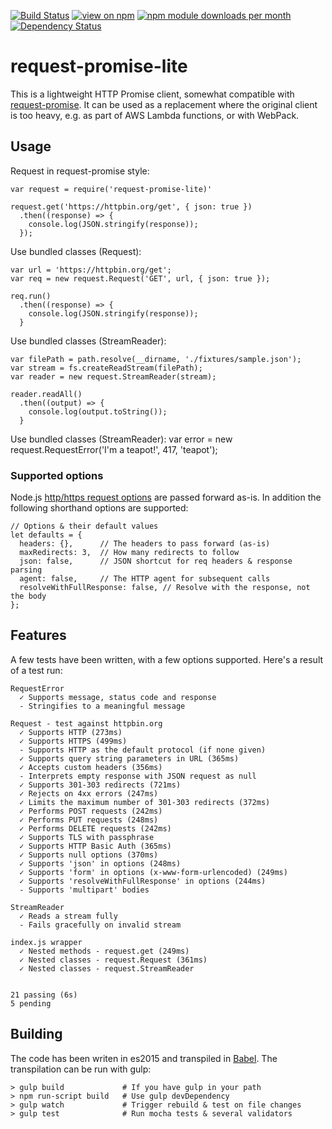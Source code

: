 [![Build Status](https://api.travis-ci.org/laurisvan/request-promise-lite.svg?branch=master)](https://travis-ci.org/laurisvan/request-promise-lite)
[![view on npm](http://img.shields.io/npm/v/request-promise-lite.svg)](https://www.npmjs.org/package/request-promise-lite)
[![npm module downloads per month](http://img.shields.io/npm/dm/request-promise-lite.svg)](https://www.npmjs.org/package/request-promise-lite)
[![Dependency Status](https://david-dm.org/laurisvan/request-promise-lite.svg)](https://david-dm.org/laurisvan/request-promise-lite)

# request-promise-lite

This is a lightweight HTTP Promise client, somewhat compatible with
[request-promise](https://www.npmjs.com/package/request-promise).
It can be used as a replacement where the original client is too heavy, e.g. as part of AWS Lambda functions, or with WebPack.

## Usage

Request in request-promise style:
	
    var request = require('request-promise-lite)'
    
    request.get('https://httpbin.org/get', { json: true })
      .then((response) => {
        console.log(JSON.stringify(response));
      });

Use bundled classes (Request):

    var url = 'https://httpbin.org/get';
    var req = new request.Request('GET', url, { json: true });
    
    req.run()
      .then((response) => {
        console.log(JSON.stringify(response));
      }

Use bundled classes (StreamReader):

    var filePath = path.resolve(__dirname, './fixtures/sample.json');
    var stream = fs.createReadStream(filePath);
    var reader = new request.StreamReader(stream);
    
    reader.readAll()
      .then((output) => {
        console.log(output.toString());
      }

Use bundled classes (StreamReader):
    var error = new request.RequestError('I'm a teapot!', 417, 'teapot');

### Supported options

Node.js [http/https request options](https://nodejs.org/dist/latest-v4.x/docs/api/http.html#http_http_request_options_callback)
are passed forward as-is. In addition the following shorthand options are supported:

    // Options & their default values
    let defaults = {
      headers: {},      // The headers to pass forward (as-is)
      maxRedirects: 3,  // How many redirects to follow
      json: false,      // JSON shortcut for req headers & response parsing
      agent: false,     // The HTTP agent for subsequent calls
      resolveWithFullResponse: false, // Resolve with the response, not the body
    };

## Features

A few tests have been written, with a few options supported. Here's a result of a test run:

  ```
  RequestError
    ✓ Supports message, status code and response
    - Stringifies to a meaningful message

  Request - test against httpbin.org
    ✓ Supports HTTP (273ms)
    ✓ Supports HTTPS (499ms)
    - Supports HTTP as the default protocol (if none given)
    ✓ Supports query string parameters in URL (365ms)
    ✓ Accepts custom headers (356ms)
    - Interprets empty response with JSON request as null
    ✓ Supports 301-303 redirects (721ms)
    ✓ Rejects on 4xx errors (247ms)
    ✓ Limits the maximum number of 301-303 redirects (372ms)
    ✓ Performs POST requests (242ms)
    ✓ Performs PUT requests (248ms)
    ✓ Performs DELETE requests (242ms)
    ✓ Supports TLS with passphrase
    ✓ Supports HTTP Basic Auth (365ms)
    ✓ Supports null options (370ms)
    ✓ Supports 'json' in options (248ms)
    ✓ Supports 'form' in options (x-www-form-urlencoded) (249ms)
    ✓ Supports 'resolveWithFullResponse' in options (244ms)
    - Supports 'multipart' bodies

  StreamReader
    ✓ Reads a stream fully
    - Fails gracefully on invalid stream

  index.js wrapper
    ✓ Nested methods - request.get (249ms)
    ✓ Nested classes - request.Request (361ms)
    ✓ Nested classes - request.StreamReader


  21 passing (6s)
  5 pending
  ```

## Building

The code has been writen in es2015 and transpiled in [Babel](https://babeljs.io/). The transpilation can be run with gulp:

    > gulp build             # If you have gulp in your path
    > npm run-script build   # Use gulp devDependency
    > gulp watch             # Trigger rebuild & test on file changes   
    > gulp test              # Run mocha tests & several validators
    